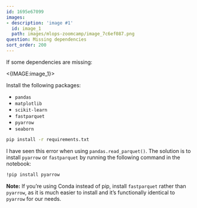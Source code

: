 ```yaml
---
id: 1695e67099
images:
- description: 'image #1'
  id: image_1
  path: images/mlops-zoomcamp/image_7c6ef087.png
question: Missing dependencies
sort_order: 200
---
```


If some dependencies are missing:

<{IMAGE:image_1}>

Install the following packages:

- `pandas`
- `matplotlib`
- `scikit-learn`
- `fastparquet`
- `pyarrow`
- `seaborn`

```bash
pip install -r requirements.txt
```

I have seen this error when using `pandas.read_parquet()`. The solution is to install `pyarrow` or `fastparquet` by running the following command in the notebook:

```bash
!pip install pyarrow
```

**Note:** If you’re using Conda instead of pip, install `fastparquet` rather than `pyarrow`, as it is much easier to install and it’s functionally identical to `pyarrow` for our needs.